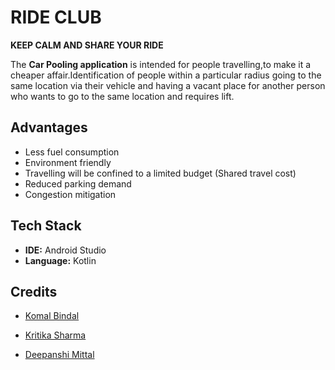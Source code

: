 
# RIDE CLUB
**KEEP CALM AND SHARE YOUR RIDE**


The **Car Pooling application** is intended for people travelling,to make it a cheaper affair.Identification of people within a particular radius going to the same location via their vehicle  and having a vacant place for another person who wants to go to the same location and requires lift.


##  Advantages

- Less fuel consumption
- Environment friendly
- Travelling will be confined to a limited budget (Shared travel cost)
- Reduced parking demand
- Congestion mitigation


  
## Tech Stack

- **IDE:** Android Studio
- **Language:** Kotlin



  
## Credits

-  [Komal Bindal](https://github.com/komal-bindal)

-  [Kritika Sharma](https://github.com/kritika-sharma130)

-  [Deepanshi Mittal](https://github.com/deepanshi-mitta)


